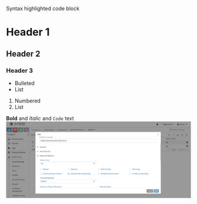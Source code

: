 
Syntax highlighted code block

# Header 1
## Header 2
### Header 3

- Bulleted
- List

1. Numbered
2. List

**Bold** and _Italic_ and `Code` text
![Screenshot](img/Screen%20Shot%202018-11-07%20at%2008.47.40.png)


